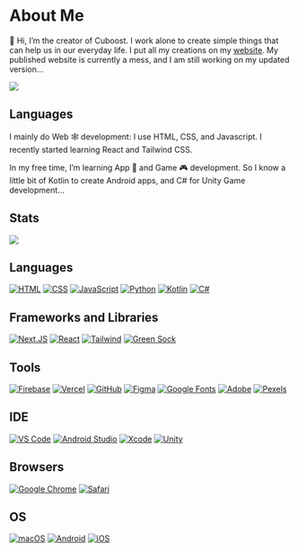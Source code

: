 # About Me

👋 Hi, I’m the creator of Cuboost. I work alone to create simple things that can help us in our everyday life. I put all my creations on my [website](https://cuboost-website.web.app/). My published website is currently a mess, and I am still working on my updated version...

<picture>
<source
  srcset="https://github-readme-stats.vercel.app/api?username=cuboost&theme=dark&hide_border=true&border_radius=20"
  media="(prefers-color-scheme: dark)"
/>
<source
  srcset="https://github-readme-stats.vercel.app/api?username=cuboost&border_radius=20"
  media="(prefers-color-scheme: light), (prefers-color-scheme: no-preference)"
/>
<img src="https://github-readme-stats.vercel.app/api?username=cuboost" />
</picture>


## Languages
I mainly do Web 🕸️ development: I use HTML, CSS, and Javascript. I recently started learning React and Tailwind CSS.

In my free time, I’m learning App 📱 and Game 🎮 development. So I know a little bit of Kotlin to create Android apps, and C# for Unity Game development...

## Stats
<picture>
<source
  srcset="https://github-readme-stats.vercel.app/api/top-langs/?username=cuboost&theme=dark&hide_border=true&border_radius=20&layout=compact"
  media="(prefers-color-scheme: dark)"
/>
<source
  srcset="https://github-readme-stats.vercel.app/api/top-langs/?username=cuboost&border_radius=20&layout=compact"
  media="(prefers-color-scheme: light), (prefers-color-scheme: no-preference)"
/>
<img src="https://github-readme-stats.vercel.app/api/top-langs/?username=cuboost" />
</picture>

## Languages
[![HTML](https://img.shields.io/badge/HTML-E34F26?style=for-the-badge&logo=html5&logoColor=white)](https://html.spec.whatwg.org/multipage/)
[![CSS](https://img.shields.io/badge/CSS-1572B6?style=for-the-badge&logo=css3&logoColor=white)](https://w3.org/Style/CSS)
[![JavaScript](https://img.shields.io/badge/JavaScript-F7DF1E?style=for-the-badge&logo=javascript&logoColor=white)](https://javascript.com)
[![Python](https://img.shields.io/badge/Python-3776AB.svg?style=for-the-badge&logo=Python&logoColor=white)](https://www.python.org/)
[![Kotlin](https://img.shields.io/badge/Kotlin-7F52FF.svg?style=for-the-badge&logo=Kotlin&logoColor=white)](https://kotlinlang.org/)
[![C#](https://img.shields.io/badge/C%20Sharp-239120.svg?style=for-the-badge&logo=C-Sharp&logoColor=white)](https://learn.microsoft.com/en-us/dotnet/csharp/)

## Frameworks and Libraries
[![Next.JS](https://img.shields.io/badge/Next.js-000000.svg?style=for-the-badge&logo=nextdotjs&logoColor=white)](https://nextjs.org/)
[![React](https://img.shields.io/badge/React%20-%2361DAFB.svg?&style=for-the-badge&logo=React&logoColor=white)](https://react.dev/)
[![Tailwind](https://img.shields.io/badge/Tailwind%20CSS-06B6D4.svg?style=for-the-badge&logo=Tailwind-CSS&logoColor=white)](https://tailwindcss.com/)
[![Green Sock](https://img.shields.io/badge/GreenSock-88CE02.svg?style=for-the-badge&logo=GreenSock&logoColor=white)](https://greensock.com/)

## Tools
[![Firebase](https://img.shields.io/badge/Firebase-FFCA28.svg?style=for-the-badge&logo=Firebase&logoColor=black)](https://firebase.google.com/)
[![Vercel](https://img.shields.io/badge/Vercel-000000.svg?style=for-the-badge&logo=Vercel&logoColor=white)](https://vercel.com/)
[![GitHub](https://img.shields.io/badge/GitHub-181717.svg?style=for-the-badge&logo=GitHub&logoColor=white)](https://github.com)
[![Figma](https://img.shields.io/badge/Figma-F24E1E.svg?style=for-the-badge&logo=Figma&logoColor=white)](https://www.figma.com/)
[![Google Fonts](https://img.shields.io/badge/Google%20Fonts-4285F4.svg?style=for-the-badge&logo=Google-Fonts&logoColor=white)](https://fonts.google.com/)
[![Adobe](https://img.shields.io/badge/Adobe-FF0000.svg?style=for-the-badge&logo=Adobe&logoColor=white)](https://www.adobe.com/)
[![Pexels](https://img.shields.io/badge/Pexels-05A081.svg?style=for-the-badge&logo=Pexels&logoColor=white)](https://www.pexels.com/)

## IDE
[![VS Code](https://img.shields.io/badge/Visual_Studio_Code-0078D4?style=for-the-badge&logo=visual%20studio%20code&logoColor=white)](https://code.visualstudio.com)
[![Android Studio](https://img.shields.io/badge/Android%20Studio-3DDC84.svg?style=for-the-badge&logo=Android-Studio&logoColor=white)](https://developer.android.com/studio)
[![Xcode](https://img.shields.io/badge/Xcode-147EFB.svg?style=for-the-badge&logo=Xcode&logoColor=white)](https://developer.apple.com/xcode/)
[![Unity](https://img.shields.io/badge/Unity-FFFFFF.svg?style=for-the-badge&logo=Unity&logoColor=black)](https://unity.com/)

## Browsers
[![Google Chrome](https://img.shields.io/badge/Google_chrome-4285F4?style=for-the-badge&logo=Google-chrome&logoColor=white)](https://google.com/chrome/)
[![Safari](https://img.shields.io/badge/Safari-000000.svg?style=for-the-badge&logo=Safari&logoColor=white)](https://www.apple.com/safari/)

## OS
[![macOS](https://img.shields.io/badge/macOS-000000.svg?style=for-the-badge&logo=macOS&logoColor=white)](https://www.apple.com/mac/)
[![Android](https://img.shields.io/badge/Android-3DDC84.svg?style=for-the-badge&logo=Android&logoColor=white)](https://www.android.com/)
[![iOS](https://img.shields.io/badge/iOS-000000.svg?style=for-the-badge&logo=iOS&logoColor=white)](https://www.apple.com/ios/)
